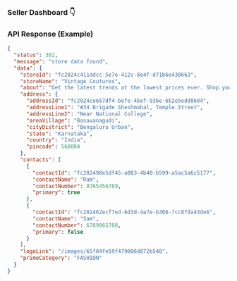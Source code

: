 ### Seller Dashboard 👇
<!-- <p align="center">
  <img src="https://github.com/rajumb0232/Images/blob/master/chrome-capture-2024-3-12%20(1).gif" alt="screenshot" width="33%">
  <img src="https://github.com/rajumb0232/Images/blob/master/chrome-capture-2024-3-13.gif" alt="screenshot" width="33%">
</p> -->

### API Response (Example)

``` json
{
  "status": 302,
  "message": "store data found",
  "data": {
    "storeId": "fc2024c411ddcc-5e7e-412c-8e4f-d71b6e430663",
    "storeName": "Vintage Coutures",
    "about": "Get the latest trends at the lowest prices ever. Shop your favorite denim, jackets, trousers, accessories, and many more...",
    "address": {
      "addressId": "fc2024ce667df4-befe-46ef-936e-6b2e5edd8604",
      "addressLine1": "#34 Brigade Sheshmahal, Temple Street",
      "addressLine2": "Near National College",
      "areaVillage": "Basavanagudi",
      "cityDistrict": "Bengaluru Urban",
      "state": "Karnataka",
      "country": "India",
      "pincode": 560004
    },
    "contacts": [
      {
        "contactId": "fc202498e5df45-a083-4b40-b599-a5ac5a6c5177",
        "contactName": "Ram",
        "contactNumber": 8765456789,
        "primary": true
      },
      {
        "contactId": "fc202462ecf7ed-6d3d-4a7e-b366-7cc87da43de6",
        "contactName": "Sam",
        "contactNumber": 6789865788,
        "primary": false
      }
    ],
    "logoLink": "/images/65f04fe59f479006d072b540",
    "primeCategory": "FASHION"
  }
}
```
